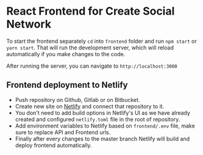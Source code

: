 # React Frontend for Create Social Network

To start the frontend separately `cd` into `frontend` folder and run `npm start` or `yarn start`. That will run the development server, which will reload automatically if you make changes to the code.

After running the server, you can navigate to `http://localhost:3000`

## Frontend deployment to Netlify

- Push repository on Github, Gitlab or on Bitbucket.
- Create new site on [Netlify](https://www.netlify.com/) and connect that repository to it.
- You don't need to add build options in Netlify's UI as we have already created and configured `netlify.toml` file in the root of repository.
- Add environment variables to Netlify based on `frontend/.env` file, make sure to replace API and Frontend urls.
- Finally after every changes to the master branch Netlify will build and deploy frontend automatically.
